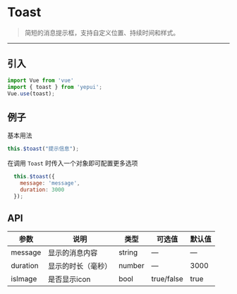 # Toast

> 简短的消息提示框，支持自定义位置、持续时间和样式。

-------------
## 引入

```javascript
import Vue from 'vue'
import { toast } from 'yepui';
Vue.use(toast);
```

## 例子

基本用法

```javascript
this.$toast("提示信息");
```

在调用 `Toast` 时传入一个对象即可配置更多选项

```javascript
  this.$toast({
    message: 'message',
    duration: 3000
  });
```

## API
| 参数 | 说明 | 类型 | 可选值 | 默认值 |
|------|-------|---------|-------|--------|
|   message  |  显示的消息内容   | string    |  —   |   —  |
| duration | 显示的时长（毫秒） | number |  —  |  3000  |
| isImage | 是否显示icon | bool |  true/false  |  true  |
